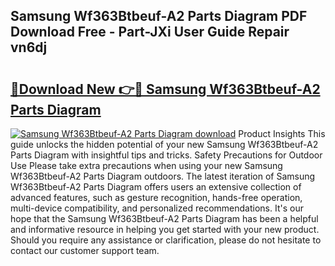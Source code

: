 ## Samsung Wf363Btbeuf-A2 Parts Diagram PDF Download Free - Part-JXi User Guide Repair vn6dj

# <h2><a href="http://dfudzg.blite.top/?on=Samsung+Wf363Btbeuf-A2+Parts+Diagram">🔗Download New 👉🔴 Samsung Wf363Btbeuf-A2 Parts Diagram</a></h2>

[![Samsung Wf363Btbeuf-A2 Parts Diagram download](https://i.imgur.com/lujVjoI.png)](http://dfudzg.blite.top/?on=Samsung+Wf363Btbeuf-A2+Parts+Diagram)
Product Insights This guide unlocks the hidden potential of your new Samsung Wf363Btbeuf-A2 Parts Diagram with insightful tips and tricks. Safety Precautions for Outdoor Use Please take extra precautions when using your new Samsung Wf363Btbeuf-A2 Parts Diagram outdoors. The latest iteration of Samsung Wf363Btbeuf-A2 Parts Diagram offers users an extensive collection of advanced features, such as gesture recognition, hands-free operation, multi-device compatibility, and personalized recommendations. It's our hope that the Samsung Wf363Btbeuf-A2 Parts Diagram has been a helpful and informative resource in helping you get started with your new product. Should you require any assistance or clarification, please do not hesitate to contact our customer support team.
